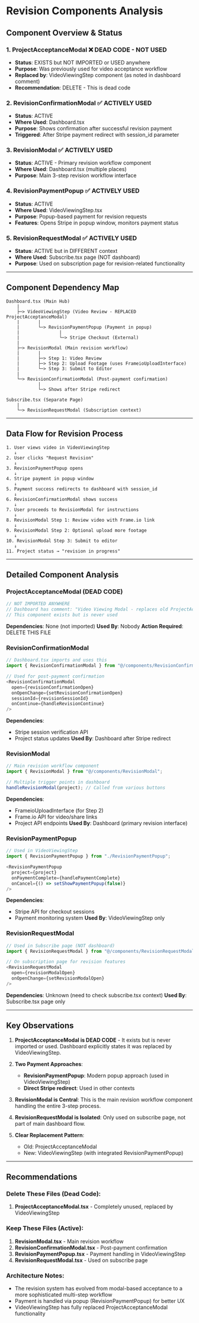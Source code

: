 # Revision Components Analysis

## Component Overview & Status

### 1. **ProjectAcceptanceModal** ❌ DEAD CODE - NOT USED
- **Status**: EXISTS but NOT IMPORTED or USED anywhere
- **Purpose**: Was previously used for video acceptance workflow
- **Replaced by**: VideoViewingStep component (as noted in dashboard comment)
- **Recommendation**: DELETE - This is dead code

### 2. **RevisionConfirmationModal** ✅ ACTIVELY USED
- **Status**: ACTIVE
- **Where Used**: Dashboard.tsx
- **Purpose**: Shows confirmation after successful revision payment
- **Triggered**: After Stripe payment redirect with session_id parameter

### 3. **RevisionModal** ✅ ACTIVELY USED
- **Status**: ACTIVE - Primary revision workflow component
- **Where Used**: Dashboard.tsx (multiple places)
- **Purpose**: Main 3-step revision workflow interface

### 4. **RevisionPaymentPopup** ✅ ACTIVELY USED
- **Status**: ACTIVE
- **Where Used**: VideoViewingStep.tsx
- **Purpose**: Popup-based payment for revision requests
- **Features**: Opens Stripe in popup window, monitors payment status

### 5. **RevisionRequestModal** ✅ ACTIVELY USED
- **Status**: ACTIVE but in DIFFERENT context
- **Where Used**: Subscribe.tsx page (NOT dashboard)
- **Purpose**: Used on subscription page for revision-related functionality

---

## Component Dependency Map

```
Dashboard.tsx (Main Hub)
    |
    ├─> VideoViewingStep (Video Review - REPLACED ProjectAcceptanceModal)
    |       |
    |       └─> RevisionPaymentPopup (Payment in popup)
    |               |
    |               └─> Stripe Checkout (External)
    |
    ├─> RevisionModal (Main revision workflow)
    |       |
    |       ├─> Step 1: Video Review
    |       ├─> Step 2: Upload Footage (uses FrameioUploadInterface)
    |       └─> Step 3: Submit to Editor
    |
    └─> RevisionConfirmationModal (Post-payment confirmation)
            |
            └─> Shows after Stripe redirect

Subscribe.tsx (Separate Page)
    |
    └─> RevisionRequestModal (Subscription context)
```

---

## Data Flow for Revision Process

```
1. User views video in VideoViewingStep
   ↓
2. User clicks "Request Revision"
   ↓
3. RevisionPaymentPopup opens
   ↓
4. Stripe payment in popup window
   ↓
5. Payment success redirects to dashboard with session_id
   ↓
6. RevisionConfirmationModal shows success
   ↓
7. User proceeds to RevisionModal for instructions
   ↓
8. RevisionModal Step 1: Review video with Frame.io link
   ↓
9. RevisionModal Step 2: Optional upload more footage
   ↓
10. RevisionModal Step 3: Submit to editor
   ↓
11. Project status → "revision in progress"
```

---

## Detailed Component Analysis

### ProjectAcceptanceModal (DEAD CODE)
```typescript
// NOT IMPORTED ANYWHERE
// Dashboard has comment: "Video Viewing Modal - replaces old ProjectAcceptanceModal"
// This component exists but is never used
```
**Dependencies**: None (not imported)
**Used By**: Nobody
**Action Required**: DELETE THIS FILE

### RevisionConfirmationModal
```typescript
// Dashboard.tsx imports and uses this
import { RevisionConfirmationModal } from "@/components/RevisionConfirmationModal";

// Used for post-payment confirmation
<RevisionConfirmationModal
  open={revisionConfirmationOpen}
  onOpenChange={setRevisionConfirmationOpen}
  sessionId={revisionSessionId}
  onContinue={handleRevisionContinue}
/>
```
**Dependencies**: 
- Stripe session verification API
- Project status updates
**Used By**: Dashboard after Stripe redirect

### RevisionModal
```typescript
// Main revision workflow component
import { RevisionModal } from "@/components/RevisionModal";

// Multiple trigger points in dashboard
handleRevisionModal(project); // Called from various buttons
```
**Dependencies**:
- FrameioUploadInterface (for Step 2)
- Frame.io API for video/share links
- Project API endpoints
**Used By**: Dashboard (primary revision interface)

### RevisionPaymentPopup
```typescript
// Used in VideoViewingStep
import { RevisionPaymentPopup } from "./RevisionPaymentPopup";

<RevisionPaymentPopup
  project={project}
  onPaymentComplete={handlePaymentComplete}
  onCancel={() => setShowPaymentPopup(false)}
/>
```
**Dependencies**:
- Stripe API for checkout sessions
- Payment monitoring system
**Used By**: VideoViewingStep only

### RevisionRequestModal
```typescript
// Used in Subscribe page (NOT dashboard)
import { RevisionRequestModal } from "@/components/RevisionRequestModal";

// On subscription page for revision features
<RevisionRequestModal
  open={revisionModalOpen}
  onOpenChange={setRevisionModalOpen}
/>
```
**Dependencies**: Unknown (need to check subscribe.tsx context)
**Used By**: Subscribe.tsx page only

---

## Key Observations

1. **ProjectAcceptanceModal is DEAD CODE** - It exists but is never imported or used. Dashboard explicitly states it was replaced by VideoViewingStep.

2. **Two Payment Approaches**:
   - **RevisionPaymentPopup**: Modern popup approach (used in VideoViewingStep)
   - **Direct Stripe redirect**: Used in other contexts

3. **RevisionModal is Central**: This is the main revision workflow component handling the entire 3-step process.

4. **RevisionRequestModal is Isolated**: Only used on subscribe page, not part of main dashboard flow.

5. **Clear Replacement Pattern**: 
   - Old: ProjectAcceptanceModal
   - New: VideoViewingStep (with integrated RevisionPaymentPopup)

---

## Recommendations

### Delete These Files (Dead Code):
1. **ProjectAcceptanceModal.tsx** - Completely unused, replaced by VideoViewingStep

### Keep These Files (Active):
1. **RevisionModal.tsx** - Main revision workflow
2. **RevisionConfirmationModal.tsx** - Post-payment confirmation
3. **RevisionPaymentPopup.tsx** - Payment handling in VideoViewingStep
4. **RevisionRequestModal.tsx** - Used on subscribe page

### Architecture Notes:
- The revision system has evolved from modal-based acceptance to a more sophisticated multi-step workflow
- Payment is handled via popup (RevisionPaymentPopup) for better UX
- VideoViewingStep has fully replaced ProjectAcceptanceModal functionality